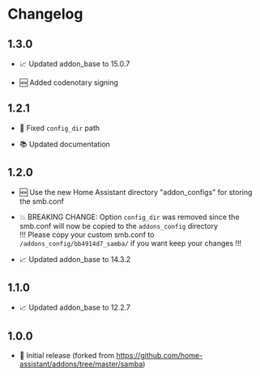 # Changelog

## 1.3.0

* 📈 Updated addon_base to 15.0.7  

* 🆕 Added codenotary signing

## 1.2.1

* 🐛 Fixed `config_dir` path  

* 📚 Updated documentation  

## 1.2.0

* 🆕 Use the new Home Assistant directory "addon_configs" for storing the smb.conf  

* 💥 BREAKING CHANGE:
     Option `config_dir` was removed since the smb.conf will now be copied to the `addons_config` directory  
     !!! Please copy your custom smb.conf to `/addons_config/bb4914d7_samba/` if you want keep your changes !!!  

* 📈 Updated addon_base to 14.3.2  

## 1.1.0

* 📈 Updated addon_base to 12.2.7  

## 1.0.0

* 🎉 Initial release (forked from https://github.com/home-assistant/addons/tree/master/samba)  
